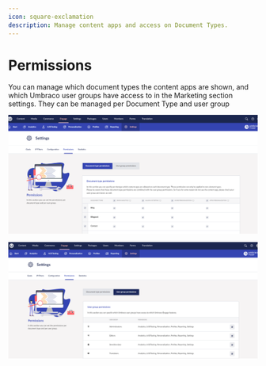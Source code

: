 ```yaml
---
icon: square-exclamation
description: Manage content apps and access on Document Types.
---
```


# Permissions

You can manage which document types the content apps are shown, and which Umbraco user groups have access to in the Marketing section settings. They can be managed per Document Type and user group

![](../../.gitbook/assets/engage-content-apps-permissions1.png)

![](../../.gitbook/assets/engage-content-apps-permissions2.png)
